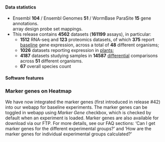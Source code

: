 #### Data statistics

- Ensembl **104** / Ensembl Genomes **51** / WormBase ParaSite **15** gene annotations.   
  array design probe set mappings.   
- This release contains **4562** datasets (**161199** assays), in particular:            
  - **1512** RNA-seq and **123** proteomics datasets, of which **375** report
    [baseline](https://www.ebi.ac.uk/gxa/baseline/experiments) gene expression, across a total of **48** different
    organisms;           
  - **1026** datasets reporting expression in [plants](https://www.ebi.ac.uk/gxa/plant/experiments);               
  - **4187** datasets studying samples in **14587**
    [differential](https://www.ebi.ac.uk/gxa/experiments?experimentType=Differential) comparisons across **51**
    different organisms.
  - **67** overall species count

#### Software features

### Marker genes on Heatmap
We have now integrated the marker genes (first introduced in release #42) into our webapp for baseline experiments. The marker genes can be toggled in webapp using *Marker Gene* checkbox, which is checked by default when an experiment is loaded. Marker genes are also available for download via our FTP. For more details, see our FAQ sections: ‘Can I get marker genes for the different experimental groups?’ and ’How are the marker genes for individual experimental groups calculated?’
